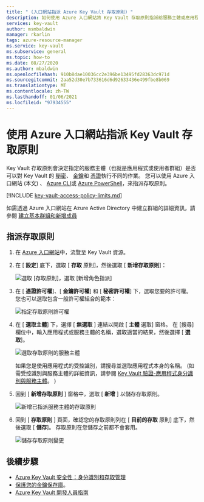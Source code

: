 ```yaml
---
title: " (入口網站指派 Azure Key Vault 存取原則) "
description: 如何使用 Azure 入口網站將 Key Vault 存取原則指派給服務主體或應用程式身分識別。
services: key-vault
author: msmbaldwin
manager: rkarlin
tags: azure-resource-manager
ms.service: key-vault
ms.subservice: general
ms.topic: how-to
ms.date: 08/27/2020
ms.author: mbaldwin
ms.openlocfilehash: 910b8dae10036cc2e396be13495fd28363dc971d
ms.sourcegitcommit: 2aa52d30e7b733616d6d92633436e499fbe8b069
ms.translationtype: MT
ms.contentlocale: zh-TW
ms.lasthandoff: 01/06/2021
ms.locfileid: "97934555"
---
```

# <a name="assign-a-key-vault-access-policy-using-the-azure-portal"></a>使用 Azure 入口網站指派 Key Vault 存取原則

Key Vault 存取原則會決定指定的服務主體（也就是應用程式或使用者群組）是否可以對 Key Vault 的 [秘密](../secrets/index.yml)、 [金鑰](../keys/index.yml)和 [憑證](../certificates/index.yml)執行不同的作業。 您可以使用 Azure 入口網站 (本文) 、 [Azure CLI](assign-access-policy-cli.md)或 [Azure PowerShell](assign-access-policy-powershell.md)，來指派存取原則。

[!INCLUDE [key-vault-access-policy-limits.md](../../../includes/key-vault-access-policy-limits.md)]

如需透過 Azure 入口網站在 Azure Active Directory 中建立群組的詳細資訊，請參閱 [建立基本群組和新增成員](../../active-directory/fundamentals/active-directory-groups-create-azure-portal.md)

## <a name="assign-an-access-policy"></a>指派存取原則

1.  在 [Azure 入口網站](https://portal.azure.com)中，流覽至 Key Vault 資源。 

1.  在 [ **設定**] 底下，選取 [ **存取** 原則]，然後選取 [ **新增存取原則**]：

    ![選取 [存取原則]，選取 [新增角色指派]](../media/authentication/assign-policy-portal-01.png)

1.  在 [ **憑證許可權**]、[ **金鑰許可權**] 和 [ **秘密許可權**] 下，選取您要的許可權。 您也可以選取包含一般許可權組合的範本：

    ![指定存取原則許可權](../media/authentication/assign-policy-portal-02.png)

1. 在 [ **選取主體**] 下，選擇 [ **無選取** ] 連結以開啟 [ **主體** 選取] 窗格。 在 [搜尋] 欄位中，輸入應用程式或服務主體的名稱，選取適當的結果，然後選擇 [ **選取**]。

    ![選取存取原則的服務主體](../media/authentication/assign-policy-portal-03.png)

    如果您是使用應用程式的受控識別，請搜尋並選取應用程式本身的名稱。  (如需受控識別與服務主體的詳細資訊，請參閱 [Key Vault 驗證-應用程式身分識別與服務主體](authentication.md#app-identity-and-security-principals)。 ) 
 
1.  回到 [ **新增存取原則** ] 窗格中，選取 [ **新增** ] 以儲存存取原則。

    ![新增已指派服務主體的存取原則](../media/authentication/assign-policy-portal-04.png)

1. 回到 [ **存取原則** ] 頁面，確認您的存取原則列在 [ **目前的存取** 原則] 底下，然後選取 [ **儲存**]。 存取原則在您儲存之前都不會套用。

    ![儲存存取原則變更](../media/authentication/assign-policy-portal-05.png)


## <a name="next-steps"></a>後續步驟

- [Azure Key Vault 安全性：身分識別和存取管理](security-overview.md#identity-management)
- [保護您的金鑰保存庫](secure-your-key-vault.md)。
- [Azure Key Vault 開發人員指南](developers-guide.md)